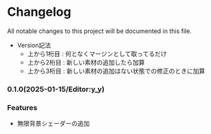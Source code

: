 # Changelog

All notable changes to this project will be documented in this file.
- Version記法
    - 上から1桁目 : 何となくマージンとして取ってるだけ
    - 上から2桁目 : 新しい素材の追加したら加算
    - 上から3桁目 : 新しい素材の追加はない状態での修正のときに加算
    

### 0.1.0(2025-01-15/Editor:y_y)


### Features

* 無限背景シェーダーの追加
